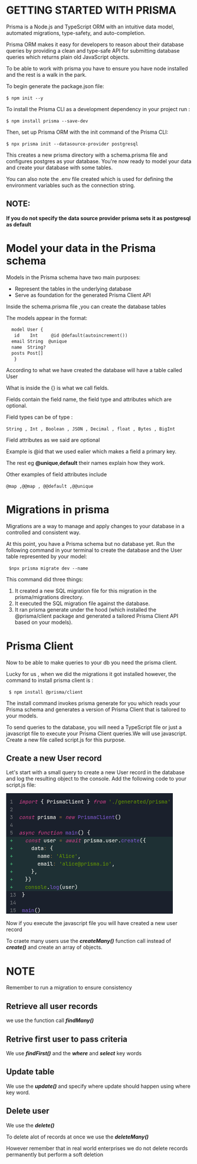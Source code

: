 # GETTING STARTED WITH PRISMA
 Prisma is a Node.js and TypeScript ORM with an intuitive data model, automated migrations, type-safety, and auto-completion.

 Prisma ORM makes it easy for developers to reason about their database queries by providing a clean and type-safe API for submitting database queries which returns plain old JavaScript objects.

 To be able to work with prisma you have to ensure you have node installed and the rest is a walk in the park.

 To begin generate the package.json file:

 `$ npm init --y`

 To install the Prisma CLI as a development dependency in your project run :

 `$ npm install prisma --save-dev `

 Then, set up Prisma ORM with the init command of the Prisma CLI:

 `$ npx prisma init --datasource-provider postgresql `

 This creates a new prisma directory with a schema.prisma file and configures postgres as your database. You're now ready to model your data and create your database with some tables.


 You can also note the .env file created which is used for defining the environment variables such as the connection string.

 ## NOTE:

**If you do not specify the data source provider prisma sets it as postgresql as default**

# Model your data in the Prisma schema

Models in the Prisma schema have two main purposes:

* Represent the tables in the underlying database
* Serve as foundation for the generated Prisma Client API

Inside the schema.prisma file ,you can create the database tables 

The models appear in the format:

      model User {
       id    Int     @id @default(autoincrement())
      email String  @unique 
      name  String?
      posts Post[]
       }

 According to what we have created the database will have a table called  User

 What is inside the  {} is what we call fields.

 Fields contain the field name, the field type and attributes which are optional.

 Field types can be of type :

 `String , Int , Boolean , JSON , Decimal , float , Bytes , BigInt`  

 Field attributes as we said are optional 

 Example is @id that we used ealier which makes a field a primary key.

 The rest eg **@unique**,**default** their names explain how they work.

 Other examples of field attributes include 

 `@map ,@@map , @@default ,@@unique`

 # Migrations in prisma

Migrations are a way to manage and apply changes to your database in a controlled and consistent way.

At this point, you have a Prisma schema but no database yet. Run the following command in your terminal to create the  database and the User  table represented by your model:

` $npx prisma migrate dev --name`

This command did three things:

1. It created a new SQL migration file for this migration in the prisma/migrations directory.
2. It executed the SQL migration file against the database.
3. It ran prisma generate under the hood (which installed the @prisma/client package and generated a tailored   Prisma Client API based on your models).

# Prisma Client

Now to be able to make queries to your db you need the prisma client.

Lucky for us , when we did the migrations it got installed however, the command to install prisma client is :

` $ npm install @prisma/client`

The install command invokes prisma generate for you which reads your Prisma schema and generates a version of Prisma Client that is tailored to your models.

To send queries to the database, you will need a TypeScript file or just a javascript file to execute your Prisma Client queries.We will use javascript. Create a new file called script.js for this purpose.

## Create a new User record
Let's start with a small query to create a new User record in the database and log the resulting object to the console. Add the following code to your script.js file:

![alt text](image.png)

Now if you execute the javascript file you will have created a new user record

To craete many users use the ***createMany()*** function call instead of ***create()*** and create an array of objects.

# NOTE

Remember to run a migration to ensure consistency 

## Retrieve all user records

we use the function call ***findMany()***

## Retrive first user to  pass criteria

We use ***findFirst()*** and the ***where*** and ***select*** key words

## Update table

We use the ***update()*** and specify  where update should happen using where key word.

## Delete user 

We use the ***delete()*** 

To delete alot of records at once we use the ***deleteMany()***

However remember that in real world enterprises we do not delete records permanently but perform a soft deletion